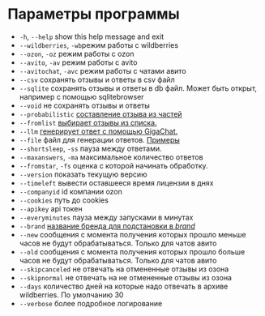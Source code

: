 # Параметры программы

- `-h`, `--help` show this help message and exit
- `--wildberries`, `-wb`режим работы с wildberries
- `--ozon`, `-oz` режим работы с ozon
- `--avito`, `-av` режим работы с avito
- `--avitochat`, `-avc` режим работы с чатами авито
- `--csv` сохранять отзывы и ответы в csv файл
- `--sqlite` сохранять отзывы и ответы в db файл. Может быть открыт, например с помощью sqlitebrowser
- `--void`  не сохранять отзывы и ответы
- `--probabilistic` [составление отзыва из частей](generators.md#--probabilistic)
- `--fromlist` [выбирает отзывы из списка.](generators.md#--fromlist)
- `--llm` [генерирует ответ с помощью GigaChat.](generators.md#--llm)
- `--file`  файл для генерации ответов. [Примеры](generators.md#шаблон-файла)
- `--shortsleep`, `-ss` пауза между ответами.
- `--maxanswers`, `-ma` максимальное количество ответов
- `--fromstar`, `-fs` оценка с которой начинать обработку.
- `--version` показать текущую версию
- `--timeleft` вывести оставшееся время лицензии в днях
- `--companyid` id компании ozon
- `--cookies` путь до cookies
- `--apikey` api токен
- `--everyminutes`  пауза между запусками в минутах
- `--brand` [название бренда для подстановки в $brand$](substitute.md#brand)
- `--new` сообщения с момента получения которых прошло меньше часов не будут обрабатываться. Только для чатов авито
- `--old` сообщения с момента получения которых прошло больше часов не будут обрабатываться. Только для чатов авито
- `--skipcanceled` не отвечать на отмененные отзывы из озона
- `--skipnormal` не отвечать на не отмененные отзывы из озона
- `--days` количество дней на которые надо отвечать в архиве wildberries. По умолчанию 30
- `--verbose` более подробное логирование
